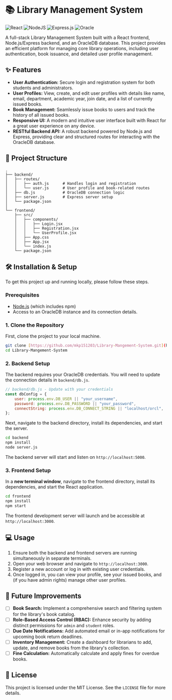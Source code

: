 # 📚 Library Management System

![React](https://img.shields.io/badge/react-%2320232a.svg?style=for-the-badge&logo=react&logoColor=%2361DAFB)
![NodeJS](https://img.shields.io/badge/node.js-6DA55F?style=for-the-badge&logo=node.js&logoColor=white)
![Express.js](https://img.shields.io/badge/express.js-%23404d59.svg?style=for-the-badge&logo=express&logoColor=%2361DAFB)
![Oracle](https://img.shields.io/badge/Oracle-F80000?style=for-the-badge&logo=oracle&logoColor=white)

A full-stack Library Management System built with a React frontend, Node.js/Express backend, and an OracleDB database. This project provides an efficient platform for managing core library operations, including user authentication, book issuance, and detailed user profile management.

## ✨ Features

- **User Authentication:** Secure login and registration system for both students and administrators.
- **User Profiles:** View, create, and edit user profiles with details like name, email, department, academic year, join date, and a list of currently issued books.
- **Book Management:** Seamlessly issue books to users and track the history of all issued books.
- **Responsive UI:** A modern and intuitive user interface built with React for a great user experience on any device.
- **RESTful Backend API:** A robust backend powered by Node.js and Express, providing clear and structured routes for interacting with the OracleDB database.

## 📂 Project Structure

```
.
├── backend/
│   ├── routes/
│   │   ├── auth.js      # Handles login and registration
│   │   └── user.js      # User profile and book-related routes
│   ├── db.js            # OracleDB connection logic
│   ├── server.js        # Express server setup
│   └── package.json
│
└── frontend/
    ├── src/
    │   ├── components/
    │   │   ├── Login.jsx
    │   │   ├── Registration.jsx
    │   │   └── UserProfile.jsx
    │   ├── App.css
    │   ├── App.jsx
    │   └── index.js
    └── package.json
```

## 🛠️ Installation & Setup

To get this project up and running locally, please follow these steps.

### Prerequisites

- [Node.js](https://nodejs.org/) (which includes npm)
- Access to an OracleDB instance and its connection details.

### 1. Clone the Repository

First, clone the project to your local machine.

```bash
git clone [https://github.com/mkp151203/Library-Mangement-System.git](https://github.com/mkp151203/Library-Mangement-System.git)
cd Library-Mangement-System
```

### 2. Backend Setup

The backend requires your OracleDB credentials. You will need to update the connection details in `backend/db.js`.

```javascript
// backend/db.js - Update with your credentials
const dbConfig = {
    user: process.env.DB_USER || "your_username",
    password: process.env.DB_PASSWORD || "your_password",
    connectString: process.env.DB_CONNECT_STRING || "localhost/orcl",
};
```

Next, navigate to the backend directory, install its dependencies, and start the server.

```bash
cd backend
npm install
node server.js
```

The backend server will start and listen on `http://localhost:5000`.

### 3. Frontend Setup

In a **new terminal window**, navigate to the frontend directory, install its dependencies, and start the React application.

```bash
cd frontend
npm install
npm start
```

The frontend development server will launch and be accessible at `http://localhost:3000`.

## 💻 Usage

1. Ensure both the backend and frontend servers are running simultaneously in separate terminals.
2. Open your web browser and navigate to `http://localhost:3000`.
3. Register a new account or log in with existing user credentials.
4. Once logged in, you can view your profile, see your issued books, and (if you have admin rights) manage other user profiles.

## 🚀 Future Improvements

- [ ] **Book Search:** Implement a comprehensive search and filtering system for the library's book catalog.
- [ ] **Role-Based Access Control (RBAC):** Enhance security by adding distinct permissions for `admin` and `student` roles.
- [ ] **Due Date Notifications:** Add automated email or in-app notifications for upcoming book return deadlines.
- [ ] **Inventory Management:** Create a dashboard for librarians to add, update, and remove books from the library's collection.
- [ ] **Fine Calculation:** Automatically calculate and apply fines for overdue books.

## 📄 License

This project is licensed under the MIT License. See the `LICENSE` file for more details.
